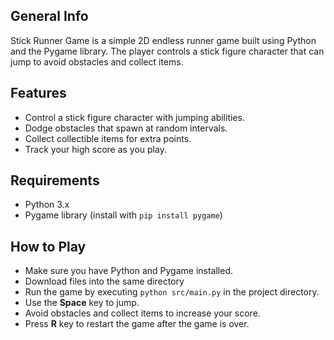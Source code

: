 ## General Info

Stick Runner Game is a simple 2D endless runner game built using Python and the Pygame library. The player controls a stick figure character that can jump to avoid obstacles and collect items.

## Features

- Control a stick figure character with jumping abilities.
- Dodge obstacles that spawn at random intervals.
- Collect collectible items for extra points.
- Track your high score as you play.

## Requirements

- Python 3.x
- Pygame library (install with `pip install pygame`)

## How to Play

+ Make sure you have Python and Pygame installed.
+ Download files into the same directory
+ Run the game by executing `python src/main.py` in the project directory.
+ Use the **Space** key to jump.
+ Avoid obstacles and collect items to increase your score.
+ Press **R** key to restart the game after the game is over.

